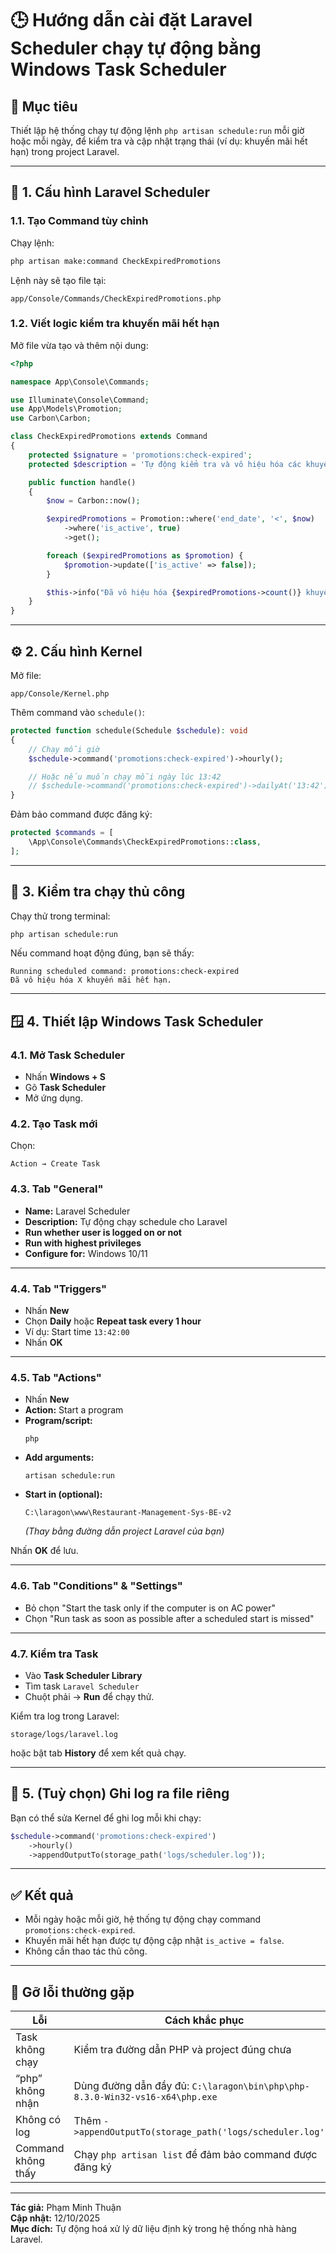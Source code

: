 # 🕒 Hướng dẫn cài đặt Laravel Scheduler chạy tự động bằng Windows Task Scheduler

## 📘 Mục tiêu
Thiết lập hệ thống chạy tự động lệnh `php artisan schedule:run` mỗi giờ hoặc mỗi ngày, để kiểm tra và cập nhật trạng thái (ví dụ: khuyến mãi hết hạn) trong project Laravel.

---

## 🧩 1. Cấu hình Laravel Scheduler

### 1.1. Tạo Command tùy chỉnh

Chạy lệnh:
```bash
php artisan make:command CheckExpiredPromotions
```

Lệnh này sẽ tạo file tại:
```
app/Console/Commands/CheckExpiredPromotions.php
```

### 1.2. Viết logic kiểm tra khuyến mãi hết hạn

Mở file vừa tạo và thêm nội dung:
```php
<?php

namespace App\Console\Commands;

use Illuminate\Console\Command;
use App\Models\Promotion;
use Carbon\Carbon;

class CheckExpiredPromotions extends Command
{
    protected $signature = 'promotions:check-expired';
    protected $description = 'Tự động kiểm tra và vô hiệu hóa các khuyến mãi đã hết hạn';

    public function handle()
    {
        $now = Carbon::now();

        $expiredPromotions = Promotion::where('end_date', '<', $now)
            ->where('is_active', true)
            ->get();

        foreach ($expiredPromotions as $promotion) {
            $promotion->update(['is_active' => false]);
        }

        $this->info("Đã vô hiệu hóa {$expiredPromotions->count()} khuyến mãi hết hạn.");
    }
}
```

---

## ⚙️ 2. Cấu hình Kernel

Mở file:
```
app/Console/Kernel.php
```

Thêm command vào `schedule()`:

```php
protected function schedule(Schedule $schedule): void
{
    // Chạy mỗi giờ
    $schedule->command('promotions:check-expired')->hourly();

    // Hoặc nếu muốn chạy mỗi ngày lúc 13:42
    // $schedule->command('promotions:check-expired')->dailyAt('13:42');
}
```

Đảm bảo command được đăng ký:
```php
protected $commands = [
    \App\Console\Commands\CheckExpiredPromotions::class,
];
```

---

## 🧪 3. Kiểm tra chạy thủ công

Chạy thử trong terminal:
```bash
php artisan schedule:run
```

Nếu command hoạt động đúng, bạn sẽ thấy:
```
Running scheduled command: promotions:check-expired
Đã vô hiệu hóa X khuyến mãi hết hạn.
```

---

## 🪟 4. Thiết lập Windows Task Scheduler

### 4.1. Mở Task Scheduler
- Nhấn **Windows + S**
- Gõ **Task Scheduler**
- Mở ứng dụng.

### 4.2. Tạo Task mới
Chọn:
```
Action → Create Task
```

### 4.3. Tab "General"
- **Name:** Laravel Scheduler  
- **Description:** Tự động chạy schedule cho Laravel  
- **Run whether user is logged on or not**  
- **Run with highest privileges**  
- **Configure for:** Windows 10/11

---

### 4.4. Tab "Triggers"
- Nhấn **New**
- Chọn **Daily** hoặc **Repeat task every 1 hour**
- Ví dụ: Start time `13:42:00`
- Nhấn **OK**

---

### 4.5. Tab "Actions"
- Nhấn **New**
- **Action:** Start a program
- **Program/script:**
  ```
  php
  ```
- **Add arguments:**
  ```
  artisan schedule:run
  ```
- **Start in (optional):**
  ```
  C:\laragon\www\Restaurant-Management-Sys-BE-v2
  ```
  *(Thay bằng đường dẫn project Laravel của bạn)*

Nhấn **OK** để lưu.

---

### 4.6. Tab "Conditions" & "Settings"
- Bỏ chọn "Start the task only if the computer is on AC power"
- Chọn "Run task as soon as possible after a scheduled start is missed"

---

### 4.7. Kiểm tra Task
- Vào **Task Scheduler Library**
- Tìm task `Laravel Scheduler`
- Chuột phải → **Run** để chạy thử.

Kiểm tra log trong Laravel:
```
storage/logs/laravel.log
```
hoặc bật tab **History** để xem kết quả chạy.

---

## 🧾 5. (Tuỳ chọn) Ghi log ra file riêng

Bạn có thể sửa Kernel để ghi log mỗi khi chạy:
```php
$schedule->command('promotions:check-expired')
    ->hourly()
    ->appendOutputTo(storage_path('logs/scheduler.log'));
```

---

## ✅ Kết quả
- Mỗi ngày hoặc mỗi giờ, hệ thống tự động chạy command `promotions:check-expired`.
- Khuyến mãi hết hạn được tự động cập nhật `is_active = false`.
- Không cần thao tác thủ công.

---

## 📌 Gỡ lỗi thường gặp
| Lỗi | Cách khắc phục |
|------|----------------|
| Task không chạy | Kiểm tra đường dẫn PHP và project đúng chưa |
| “php” không nhận | Dùng đường dẫn đầy đủ: `C:\laragon\bin\php\php-8.3.0-Win32-vs16-x64\php.exe` |
| Không có log | Thêm `->appendOutputTo(storage_path('logs/scheduler.log'))` |
| Command không thấy | Chạy `php artisan list` để đảm bảo command được đăng ký |

---

**Tác giả:** Phạm Minh Thuận  
**Cập nhật:** 12/10/2025  
**Mục đích:** Tự động hoá xử lý dữ liệu định kỳ trong hệ thống nhà hàng Laravel.
